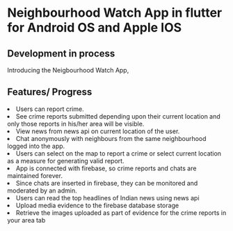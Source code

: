 # Neighbourhood Watch App in flutter for Android OS and Apple IOS

## Development in process

Introducing the Neigbourhood Watch App,

## Features/ Progress

<li> Users can report crime. </li>
<li> See crime reports submitted depending upon their current location and only those reports in his/her area will be visible. </li>
<li> View news from news api on current location of the user. </li>
<li> Chat anonymously with neighbours from the same neighbourhood logged into the app. </li>
<li> Users can select on the map to report a crime or select current location as a measure for generating valid report. </li>
<li> App is connected with firebase, so crime reports and chats are maintained forever. </li>
<li> Since chats are inserted in firebase, they can be monitored and moderated by an admin. </li>
<li> Users can read the top headlines of Indian news using news api</li>
<li> Upload media evidence to the firebase database storage</li>
<li> Retrieve the images uploaded as part of evidence for the crime reports in your area tab</li>
